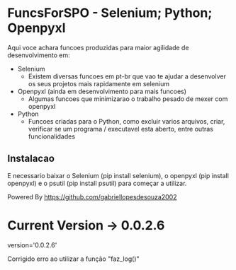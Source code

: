 # FuncsForSPO - Selenium; Python; Openpyxl

Aqui voce achara funcoes produzidas para maior agilidade de desenvolvimento em:

* Selenium
  * Existem diversas funcoes em pt-br que vao te ajudar a desenvolver os seus projetos mais rapidamente em selenium
* Openpyxl (ainda em desenvolvimento para mais funcoes)
  * Algumas funcoes que minimizarao o trabalho pesado de mexer com openpyxl
* Python
  * Funcoes criadas para o Python, como excluir varios arquivos, criar, verificar se um programa / executavel esta aberto, entre outras funcionalidades

## Instalacao

E necessario baixar o Selenium (pip install selenium), o openpyxl (pip install openpyxl) e o psutil (pip install psutil) para começar a utilizar.

Powered By https://github.com/gabriellopesdesouza2002


# Current Version -> 0.0.2.6

version='0.0.2.6'

Corrigido erro ao utilizar a função "faz_log()"
